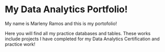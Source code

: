 # My Data Analytics Portfolio!

My name is Marleny Ramos and this is my portofolio! 

Here you will find all my practice databases and tables. 
These works include projects I have completed for my Data Analytics Certification and practice work! 
